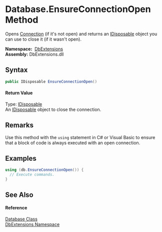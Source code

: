 Database.EnsureConnectionOpen Method
====================================
Opens [Connection][1] (if it's not open) and returns an [IDisposable][2] object you can use to close it (if it wasn't open).

  **Namespace:**  [DbExtensions][3]  
  **Assembly:** DbExtensions.dll

Syntax
------

```csharp
public IDisposable EnsureConnectionOpen()
```

#### Return Value
Type: [IDisposable][2]  
An [IDisposable][2] object to close the connection.

Remarks
-------
 Use this method with the `using` statement in C# or Visual Basic to ensure that a block of code is always executed with an open connection. 

Examples
--------

```csharp
using (db.EnsureConnectionOpen()) {
  // Execute commands.
}
```


See Also
--------

#### Reference
[Database Class][4]  
[DbExtensions Namespace][3]  

[1]: Connection.md
[2]: https://docs.microsoft.com/dotnet/api/system.idisposable
[3]: ../README.md
[4]: README.md